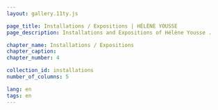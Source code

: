 ```yaml
---
layout: gallery.11ty.js

page_title: Installations / Expositions | HÉLÈNE YOUSSE
page_description: Installations and Expositions of Hélène Yousse .

chapter_name: Installations / Expositions
chapter_caption: 
chapter_number: 4

collection_id: installations
number_of_columns: 5

lang: en
tags: en
---
```


